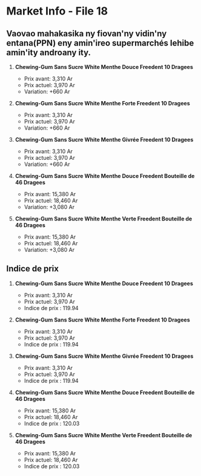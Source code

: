 # Market Info - File 18

## Vaovao mahakasika ny fiovan'ny vidin'ny entana(PPN) eny amin'ireo supermarchés lehibe amin'ity androany ity.

1. **Chewing-Gum Sans Sucre White Menthe Douce Freedent 10 Dragees**
   - Prix avant: 3,310 Ar
   - Prix actuel: 3,970 Ar
   - Variation: +660 Ar

2. **Chewing-Gum Sans Sucre White Menthe Forte Freedent 10 Dragees**
   - Prix avant: 3,310 Ar
   - Prix actuel: 3,970 Ar
   - Variation: +660 Ar

3. **Chewing-Gum Sans Sucre White Menthe Givrée Freedent 10 Dragees**
   - Prix avant: 3,310 Ar
   - Prix actuel: 3,970 Ar
   - Variation: +660 Ar

4. **Chewing-Gum Sans Sucre White Menthe Douce Freedent Bouteille de 46 Dragees**
   - Prix avant: 15,380 Ar
   - Prix actuel: 18,460 Ar
   - Variation: +3,080 Ar

5. **Chewing-Gum Sans Sucre White Menthe Verte Freedent Bouteille de 46 Dragees**
   - Prix avant: 15,380 Ar
   - Prix actuel: 18,460 Ar
   - Variation: +3,080 Ar



## Indice de prix

1. **Chewing-Gum Sans Sucre White Menthe Douce Freedent 10 Dragees**
   - Prix avant: 3,310 Ar
   - Prix actuel: 3,970 Ar
   - Indice de prix : 119.94

2. **Chewing-Gum Sans Sucre White Menthe Forte Freedent 10 Dragees**
   - Prix avant: 3,310 Ar
   - Prix actuel: 3,970 Ar
   - Indice de prix : 119.94

3. **Chewing-Gum Sans Sucre White Menthe Givrée Freedent 10 Dragees**
   - Prix avant: 3,310 Ar
   - Prix actuel: 3,970 Ar
   - Indice de prix : 119.94

4. **Chewing-Gum Sans Sucre White Menthe Douce Freedent Bouteille de 46 Dragees**
   - Prix avant: 15,380 Ar
   - Prix actuel: 18,460 Ar
   - Indice de prix : 120.03

5. **Chewing-Gum Sans Sucre White Menthe Verte Freedent Bouteille de 46 Dragees**
   - Prix avant: 15,380 Ar
   - Prix actuel: 18,460 Ar
   - Indice de prix : 120.03

